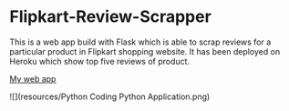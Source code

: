 # Flipkart-Review-Scrapper
This is a web app build with Flask which is able to scrap reviews for a particular product in Flipkart shopping website. It has been deployed on Heroku which show top five reviews of product.



[My web app](https://agile-mesa-49911.herokuapp.com/)



![](resources/Python Coding Python Application.png)
